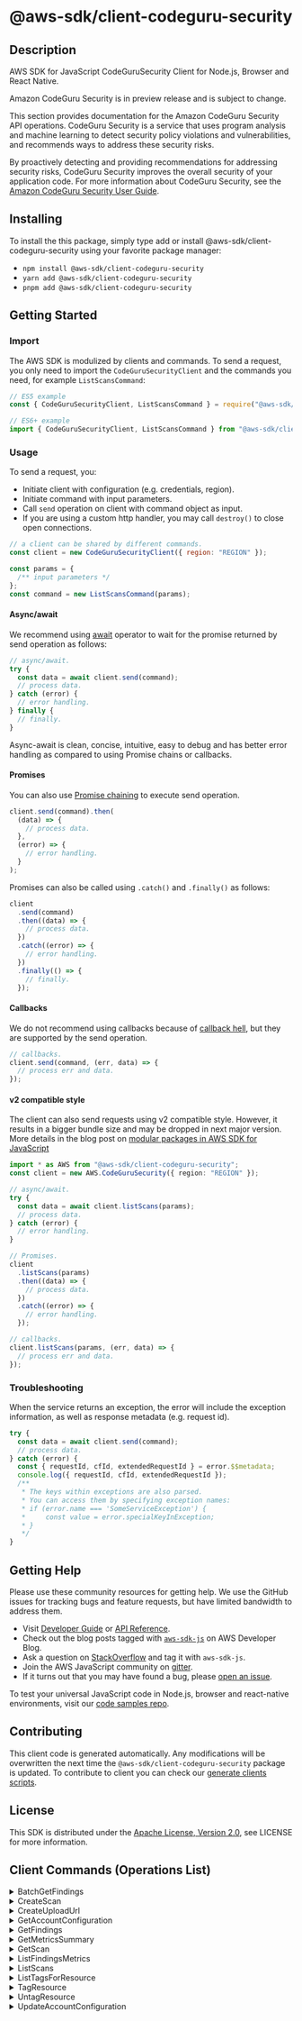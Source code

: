 <!-- generated file, do not edit directly -->

# @aws-sdk/client-codeguru-security

## Description

AWS SDK for JavaScript CodeGuruSecurity Client for Node.js, Browser and React Native.

<note>
<p>Amazon CodeGuru Security is in preview release and is subject to
change.</p>
</note>
<p>This section provides documentation for the Amazon CodeGuru Security API operations.
CodeGuru Security is a service that uses program analysis and machine learning to detect
security policy violations and vulnerabilities, and recommends ways to address these security
risks.</p>
<p>By proactively detecting and providing recommendations for addressing security risks,
CodeGuru Security improves the overall security of your application code. For more information
about CodeGuru Security, see the
<a href="https://docs.aws.amazon.com/codeguru/latest/security-ug/what-is-codeguru-security.html">Amazon CodeGuru Security User Guide</a>. </p>

## Installing

To install the this package, simply type add or install @aws-sdk/client-codeguru-security
using your favorite package manager:

- `npm install @aws-sdk/client-codeguru-security`
- `yarn add @aws-sdk/client-codeguru-security`
- `pnpm add @aws-sdk/client-codeguru-security`

## Getting Started

### Import

The AWS SDK is modulized by clients and commands.
To send a request, you only need to import the `CodeGuruSecurityClient` and
the commands you need, for example `ListScansCommand`:

```js
// ES5 example
const { CodeGuruSecurityClient, ListScansCommand } = require("@aws-sdk/client-codeguru-security");
```

```ts
// ES6+ example
import { CodeGuruSecurityClient, ListScansCommand } from "@aws-sdk/client-codeguru-security";
```

### Usage

To send a request, you:

- Initiate client with configuration (e.g. credentials, region).
- Initiate command with input parameters.
- Call `send` operation on client with command object as input.
- If you are using a custom http handler, you may call `destroy()` to close open connections.

```js
// a client can be shared by different commands.
const client = new CodeGuruSecurityClient({ region: "REGION" });

const params = {
  /** input parameters */
};
const command = new ListScansCommand(params);
```

#### Async/await

We recommend using [await](https://developer.mozilla.org/en-US/docs/Web/JavaScript/Reference/Operators/await)
operator to wait for the promise returned by send operation as follows:

```js
// async/await.
try {
  const data = await client.send(command);
  // process data.
} catch (error) {
  // error handling.
} finally {
  // finally.
}
```

Async-await is clean, concise, intuitive, easy to debug and has better error handling
as compared to using Promise chains or callbacks.

#### Promises

You can also use [Promise chaining](https://developer.mozilla.org/en-US/docs/Web/JavaScript/Guide/Using_promises#chaining)
to execute send operation.

```js
client.send(command).then(
  (data) => {
    // process data.
  },
  (error) => {
    // error handling.
  }
);
```

Promises can also be called using `.catch()` and `.finally()` as follows:

```js
client
  .send(command)
  .then((data) => {
    // process data.
  })
  .catch((error) => {
    // error handling.
  })
  .finally(() => {
    // finally.
  });
```

#### Callbacks

We do not recommend using callbacks because of [callback hell](http://callbackhell.com/),
but they are supported by the send operation.

```js
// callbacks.
client.send(command, (err, data) => {
  // process err and data.
});
```

#### v2 compatible style

The client can also send requests using v2 compatible style.
However, it results in a bigger bundle size and may be dropped in next major version. More details in the blog post
on [modular packages in AWS SDK for JavaScript](https://aws.amazon.com/blogs/developer/modular-packages-in-aws-sdk-for-javascript/)

```ts
import * as AWS from "@aws-sdk/client-codeguru-security";
const client = new AWS.CodeGuruSecurity({ region: "REGION" });

// async/await.
try {
  const data = await client.listScans(params);
  // process data.
} catch (error) {
  // error handling.
}

// Promises.
client
  .listScans(params)
  .then((data) => {
    // process data.
  })
  .catch((error) => {
    // error handling.
  });

// callbacks.
client.listScans(params, (err, data) => {
  // process err and data.
});
```

### Troubleshooting

When the service returns an exception, the error will include the exception information,
as well as response metadata (e.g. request id).

```js
try {
  const data = await client.send(command);
  // process data.
} catch (error) {
  const { requestId, cfId, extendedRequestId } = error.$$metadata;
  console.log({ requestId, cfId, extendedRequestId });
  /**
   * The keys within exceptions are also parsed.
   * You can access them by specifying exception names:
   * if (error.name === 'SomeServiceException') {
   *     const value = error.specialKeyInException;
   * }
   */
}
```

## Getting Help

Please use these community resources for getting help.
We use the GitHub issues for tracking bugs and feature requests, but have limited bandwidth to address them.

- Visit [Developer Guide](https://docs.aws.amazon.com/sdk-for-javascript/v3/developer-guide/welcome.html)
  or [API Reference](https://docs.aws.amazon.com/AWSJavaScriptSDK/v3/latest/index.html).
- Check out the blog posts tagged with [`aws-sdk-js`](https://aws.amazon.com/blogs/developer/tag/aws-sdk-js/)
  on AWS Developer Blog.
- Ask a question on [StackOverflow](https://stackoverflow.com/questions/tagged/aws-sdk-js) and tag it with `aws-sdk-js`.
- Join the AWS JavaScript community on [gitter](https://gitter.im/aws/aws-sdk-js-v3).
- If it turns out that you may have found a bug, please [open an issue](https://github.com/aws/aws-sdk-js-v3/issues/new/choose).

To test your universal JavaScript code in Node.js, browser and react-native environments,
visit our [code samples repo](https://github.com/aws-samples/aws-sdk-js-tests).

## Contributing

This client code is generated automatically. Any modifications will be overwritten the next time the `@aws-sdk/client-codeguru-security` package is updated.
To contribute to client you can check our [generate clients scripts](https://github.com/aws/aws-sdk-js-v3/tree/main/scripts/generate-clients).

## License

This SDK is distributed under the
[Apache License, Version 2.0](http://www.apache.org/licenses/LICENSE-2.0),
see LICENSE for more information.

## Client Commands (Operations List)

<details>
<summary>
BatchGetFindings
</summary>

[Command API Reference](https://docs.aws.amazon.com/AWSJavaScriptSDK/v3/latest/clients/client-codeguru-security/classes/batchgetfindingscommand.html) / [Input](https://docs.aws.amazon.com/AWSJavaScriptSDK/v3/latest/clients/client-codeguru-security/interfaces/batchgetfindingscommandinput.html) / [Output](https://docs.aws.amazon.com/AWSJavaScriptSDK/v3/latest/clients/client-codeguru-security/interfaces/batchgetfindingscommandoutput.html)

</details>
<details>
<summary>
CreateScan
</summary>

[Command API Reference](https://docs.aws.amazon.com/AWSJavaScriptSDK/v3/latest/clients/client-codeguru-security/classes/createscancommand.html) / [Input](https://docs.aws.amazon.com/AWSJavaScriptSDK/v3/latest/clients/client-codeguru-security/interfaces/createscancommandinput.html) / [Output](https://docs.aws.amazon.com/AWSJavaScriptSDK/v3/latest/clients/client-codeguru-security/interfaces/createscancommandoutput.html)

</details>
<details>
<summary>
CreateUploadUrl
</summary>

[Command API Reference](https://docs.aws.amazon.com/AWSJavaScriptSDK/v3/latest/clients/client-codeguru-security/classes/createuploadurlcommand.html) / [Input](https://docs.aws.amazon.com/AWSJavaScriptSDK/v3/latest/clients/client-codeguru-security/interfaces/createuploadurlcommandinput.html) / [Output](https://docs.aws.amazon.com/AWSJavaScriptSDK/v3/latest/clients/client-codeguru-security/interfaces/createuploadurlcommandoutput.html)

</details>
<details>
<summary>
GetAccountConfiguration
</summary>

[Command API Reference](https://docs.aws.amazon.com/AWSJavaScriptSDK/v3/latest/clients/client-codeguru-security/classes/getaccountconfigurationcommand.html) / [Input](https://docs.aws.amazon.com/AWSJavaScriptSDK/v3/latest/clients/client-codeguru-security/interfaces/getaccountconfigurationcommandinput.html) / [Output](https://docs.aws.amazon.com/AWSJavaScriptSDK/v3/latest/clients/client-codeguru-security/interfaces/getaccountconfigurationcommandoutput.html)

</details>
<details>
<summary>
GetFindings
</summary>

[Command API Reference](https://docs.aws.amazon.com/AWSJavaScriptSDK/v3/latest/clients/client-codeguru-security/classes/getfindingscommand.html) / [Input](https://docs.aws.amazon.com/AWSJavaScriptSDK/v3/latest/clients/client-codeguru-security/interfaces/getfindingscommandinput.html) / [Output](https://docs.aws.amazon.com/AWSJavaScriptSDK/v3/latest/clients/client-codeguru-security/interfaces/getfindingscommandoutput.html)

</details>
<details>
<summary>
GetMetricsSummary
</summary>

[Command API Reference](https://docs.aws.amazon.com/AWSJavaScriptSDK/v3/latest/clients/client-codeguru-security/classes/getmetricssummarycommand.html) / [Input](https://docs.aws.amazon.com/AWSJavaScriptSDK/v3/latest/clients/client-codeguru-security/interfaces/getmetricssummarycommandinput.html) / [Output](https://docs.aws.amazon.com/AWSJavaScriptSDK/v3/latest/clients/client-codeguru-security/interfaces/getmetricssummarycommandoutput.html)

</details>
<details>
<summary>
GetScan
</summary>

[Command API Reference](https://docs.aws.amazon.com/AWSJavaScriptSDK/v3/latest/clients/client-codeguru-security/classes/getscancommand.html) / [Input](https://docs.aws.amazon.com/AWSJavaScriptSDK/v3/latest/clients/client-codeguru-security/interfaces/getscancommandinput.html) / [Output](https://docs.aws.amazon.com/AWSJavaScriptSDK/v3/latest/clients/client-codeguru-security/interfaces/getscancommandoutput.html)

</details>
<details>
<summary>
ListFindingsMetrics
</summary>

[Command API Reference](https://docs.aws.amazon.com/AWSJavaScriptSDK/v3/latest/clients/client-codeguru-security/classes/listfindingsmetricscommand.html) / [Input](https://docs.aws.amazon.com/AWSJavaScriptSDK/v3/latest/clients/client-codeguru-security/interfaces/listfindingsmetricscommandinput.html) / [Output](https://docs.aws.amazon.com/AWSJavaScriptSDK/v3/latest/clients/client-codeguru-security/interfaces/listfindingsmetricscommandoutput.html)

</details>
<details>
<summary>
ListScans
</summary>

[Command API Reference](https://docs.aws.amazon.com/AWSJavaScriptSDK/v3/latest/clients/client-codeguru-security/classes/listscanscommand.html) / [Input](https://docs.aws.amazon.com/AWSJavaScriptSDK/v3/latest/clients/client-codeguru-security/interfaces/listscanscommandinput.html) / [Output](https://docs.aws.amazon.com/AWSJavaScriptSDK/v3/latest/clients/client-codeguru-security/interfaces/listscanscommandoutput.html)

</details>
<details>
<summary>
ListTagsForResource
</summary>

[Command API Reference](https://docs.aws.amazon.com/AWSJavaScriptSDK/v3/latest/clients/client-codeguru-security/classes/listtagsforresourcecommand.html) / [Input](https://docs.aws.amazon.com/AWSJavaScriptSDK/v3/latest/clients/client-codeguru-security/interfaces/listtagsforresourcecommandinput.html) / [Output](https://docs.aws.amazon.com/AWSJavaScriptSDK/v3/latest/clients/client-codeguru-security/interfaces/listtagsforresourcecommandoutput.html)

</details>
<details>
<summary>
TagResource
</summary>

[Command API Reference](https://docs.aws.amazon.com/AWSJavaScriptSDK/v3/latest/clients/client-codeguru-security/classes/tagresourcecommand.html) / [Input](https://docs.aws.amazon.com/AWSJavaScriptSDK/v3/latest/clients/client-codeguru-security/interfaces/tagresourcecommandinput.html) / [Output](https://docs.aws.amazon.com/AWSJavaScriptSDK/v3/latest/clients/client-codeguru-security/interfaces/tagresourcecommandoutput.html)

</details>
<details>
<summary>
UntagResource
</summary>

[Command API Reference](https://docs.aws.amazon.com/AWSJavaScriptSDK/v3/latest/clients/client-codeguru-security/classes/untagresourcecommand.html) / [Input](https://docs.aws.amazon.com/AWSJavaScriptSDK/v3/latest/clients/client-codeguru-security/interfaces/untagresourcecommandinput.html) / [Output](https://docs.aws.amazon.com/AWSJavaScriptSDK/v3/latest/clients/client-codeguru-security/interfaces/untagresourcecommandoutput.html)

</details>
<details>
<summary>
UpdateAccountConfiguration
</summary>

[Command API Reference](https://docs.aws.amazon.com/AWSJavaScriptSDK/v3/latest/clients/client-codeguru-security/classes/updateaccountconfigurationcommand.html) / [Input](https://docs.aws.amazon.com/AWSJavaScriptSDK/v3/latest/clients/client-codeguru-security/interfaces/updateaccountconfigurationcommandinput.html) / [Output](https://docs.aws.amazon.com/AWSJavaScriptSDK/v3/latest/clients/client-codeguru-security/interfaces/updateaccountconfigurationcommandoutput.html)

</details>
